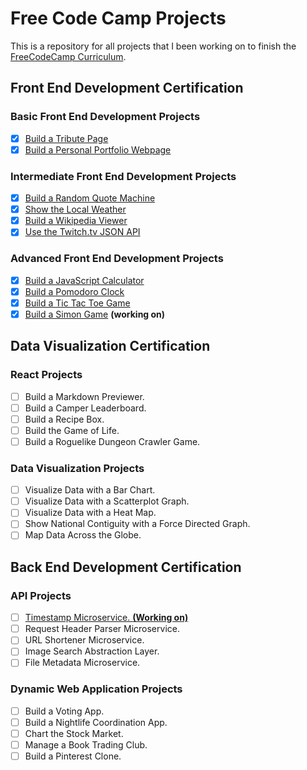 # Free Code Camp Projects

This is a repository for all projects that I been working on to finish the [FreeCodeCamp Curriculum](https://www.freecodecamp.com).

## Front End Development Certification

### Basic Front End Development Projects

- [x] [Build a Tribute Page](https://github.com/cuent/FreeCodeCampProjects/tree/master/Front%20End%20Development%20Certification/Basic%20Front%20End%20Development%20Projects/Build%20a%20Tribute%20Page)
- [x] [Build a Personal Portfolio Webpage](https://github.com/cuent/FreeCodeCampProjects/tree/master/Front%20End%20Development%20Certification/Basic%20Front%20End%20Development%20Projects/Build%20a%20Personal%20Portfolio%20Webpage)

### Intermediate Front End Development Projects

- [x] [Build a Random Quote Machine](https://github.com/cuent/FreeCodeCampProjects/tree/master/Front%20End%20Development%20Certification/Intermediate%20Front%20End%20Development%20Projects/Build%20a%20Random%20Quote%20Machine)
- [x] [Show the Local Weather](https://github.com/cuent/FreeCodeCampProjects/tree/master/Front%20End%20Development%20Certification/Intermediate%20Front%20End%20Development%20Projects/Show%20the%20Local%20Weather)
- [x] [Build a Wikipedia Viewer](https://github.com/cuent/FreeCodeCampProjects/tree/master/Front%20End%20Development%20Certification/Intermediate%20Front%20End%20Development%20Projects/Build%20a%20Wikipedia%20Viewer)
- [x] [Use the Twitch.tv JSON API](https://github.com/cuent/FreeCodeCampProjects/tree/master/Front%20End%20Development%20Certification/Intermediate%20Front%20End%20Development%20Projects/Use%20the%20Twitchtv%20JSON%20API)

### Advanced Front End Development Projects

- [x]  [Build a JavaScript Calculator](https://github.com/cuent/FreeCodeCampProjects/tree/master/Front%20End%20Development%20Certification/Advanced%20Front%20End%20Development%20Projects/Build%20a%20JavaScript%20Calculator)
- [x]  [Build a Pomodoro Clock](https://github.com/cuent/FreeCodeCampProjects/tree/master/Front%20End%20Development%20Certification/Advanced%20Front%20End%20Development%20Projects/Build%20a%20Pomodoro%20Clock)
- [x]  [Build a Tic Tac Toe Game](https://github.com/cuent/FreeCodeCampProjects/tree/master/Front%20End%20Development%20Certification/Advanced%20Front%20End%20Development%20Projects/Build%20a%20Tic%20Tac%20Toe%20Game)
- [x]  [Build a Simon Game](https://github.com/cuent/FreeCodeCampProjects/tree/master/Front%20End%20Development%20Certification/Advanced%20Front%20End%20Development%20Projects/Build%20a%20Simon%20Game) **(working on)**

## Data Visualization Certification

### React Projects


- [ ]  Build a Markdown Previewer.
- [ ]  Build a Camper Leaderboard.
- [ ]  Build a Recipe Box.
- [ ]  Build the Game of Life.
- [ ]  Build a Roguelike Dungeon Crawler Game.

### Data Visualization Projects

- [ ]  Visualize Data with a Bar Chart.
- [ ]  Visualize Data with a Scatterplot Graph.
- [ ]  Visualize Data with a Heat Map.
- [ ]  Show National Contiguity with a Force Directed Graph.
- [ ]  Map Data Across the Globe.

## Back End Development Certification

### API Projects

- [ ]  [Timestamp Microservice. **(Working on)**](https://github.com/cuent/Timestamp-Microservice)
- [ ]  Request Header Parser Microservice.
- [ ]  URL Shortener Microservice.
- [ ]  Image Search Abstraction Layer.
- [ ]  File Metadata Microservice.

### Dynamic Web Application Projects

- [ ]  Build a Voting App.
- [ ]  Build a Nightlife Coordination App.
- [ ]  Chart the Stock Market.
- [ ]  Manage a Book Trading Club.
- [ ]  Build a Pinterest Clone.
